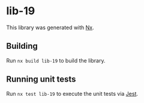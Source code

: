 # lib-19

This library was generated with [Nx](https://nx.dev).

## Building

Run `nx build lib-19` to build the library.

## Running unit tests

Run `nx test lib-19` to execute the unit tests via [Jest](https://jestjs.io).
